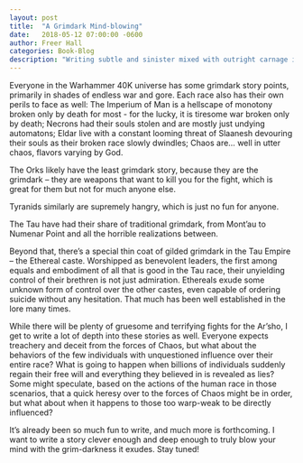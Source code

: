 ```yaml
---
layout: post
title:  "A Grimdark Mind-blowing"
date:   2018-05-12 07:00:00 -0600
author: Freer Hall
categories: Book-Blog
description: "Writing subtle and sinister mixed with outright carnage is definitely more fun than it should be." 
---
```


Everyone in the Warhammer 40K universe has some grimdark story points, primarily in shades of endless war and gore. Each race also has their own perils to face as well: The Imperium of Man is a hellscape of monotony broken only by death for most - for the lucky, it is tiresome war broken only by death; Necrons had their souls stolen and are mostly just undying automatons; Eldar live with a constant looming threat of Slaanesh devouring their souls as their broken race slowly dwindles; Chaos are… well in utter chaos, flavors varying by God. 

The Orks likely have the least grimdark story, because they are the grimdark – they are weapons that want to kill you for the fight, which is great for them but not for much anyone else.

Tyranids similarly are supremely hangry, which is just no fun for anyone. 

The Tau have had their share of traditional grimdark, from Mont’au to Numenar Point and all the horrible realizations between. 

Beyond that, there’s a special thin coat of gilded grimdark in the Tau Empire – the Ethereal caste. Worshipped as benevolent leaders, the first among equals and embodiment of all that is good in the Tau race, their unyielding control of their brethren is not just admiration. Ethereals exude some unknown form of control over the other castes, even capable of ordering suicide without any hesitation. That much has been well established in the lore many times.

While there will be plenty of gruesome and terrifying fights for the Ar’sho, I get to write a lot of depth into these stories as well. Everyone expects treachery and deceit from the forces of Chaos, but what about the behaviors of the few individuals with unquestioned influence over their entire race? What is going to happen when billions of individuals suddenly regain their free will and everything they believed in is revealed as lies? Some might speculate, based on the actions of the human race in those scenarios, that a quick heresy over to the forces of Chaos might be in order, but what about when it happens to those too warp-weak to be directly influenced? 

It’s already been so much fun to write, and much more is forthcoming. I want to write a story clever enough and deep enough to truly blow your mind with the grim-darkness it exudes.  Stay tuned! 
